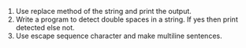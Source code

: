 1. Use replace method of the string and print the output.
2. Write a program to detect double spaces in a string. If yes then print detected else not.
3. Use escape sequence character and make multiline sentences.